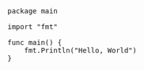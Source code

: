 <pre class="file" data-filename="hello.go" data-target="replace">
package main

import "fmt"

func main() {
	fmt.Println("Hello, World")
}
</pre>